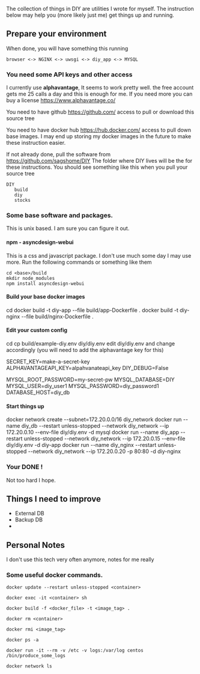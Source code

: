 The collection of things in DIY are utilities I wrote for myself.   The instruction below may help you (more likely just me) 
get things up and running.

## Prepare your environment
When done,  you will have something this running

    browser <-> NGINX <-> uwsgi <-> diy_app <-> MYSQL

### You need some API keys and other access
I currently use **alphavantage**,  It seems to work pretty well.  the free account gets me 25 calls a day
and this is enough for me.  If you need more you can buy a license
https://www.alphavantage.co/

You need to have github https://github.com/ access to pull or download this source tree

You need to have docker hub https://hub.docker.com/ access to pull down base images.    I may end up storing my
docker images in the future to make these instruction easier.

If not already done,  pull the software from https://github.com/sagshome/DIY   The folder where DIY lives will
be the <base> for these instructions.   You should see something like this when you pull your source tree

    DIY 
       build
       diy
       stocks

### Some base software and packages.
This is unix based.  I am sure you can figure it out.

#### npm - asyncdesign-webui
This is a css and javascript package.  I don't use much some day I may use more.  Run the following commands 
or something like them

    cd <base>/build
    mkdir node_modules
    npm install asyncdesign-webui

#### Build your base docker images
   cd <base>
   docker build -t diy-app --file build/app-Dockerfile .
   docker build -t diy-nginx --file build/nginx-Dockerfile .

#### Edit your custom config
   cd <base>
   cp build/example-diy.env diy/diy.env
   edit diy/diy.env and change accordingly (you will need to add the alphavantage key for this)

   SECRET_KEY=make-a-secret-key
   ALPHAVANTAGEAPI_KEY=alpahvanateapi_key
   DIY_DEBUG=False

   MYSQL_ROOT_PASSWORD=my-secret-pw
   MYSQL_DATABASE=DIY
   MYSQL_USER=diy_user1
   MYSQL_PASSWORD=diy_password1
   DATABASE_HOST=diy_db

#### Start things up

   docker network create --subnet=172.20.0.0/16 diy_network
   docker run --name diy_db     --restart unless-stopped --network diy_network --ip 172.20.0.10 --env-file diy/diy.env -d mysql
   docker run --name diy_app    --restart unless-stopped --network diy_network --ip 172.20.0.15 --env-file diy/diy.env -d diy-app
   docker run --name diy_nginx  --restart unless-stopped --network diy_network --ip 172.20.0.20 -p 80:80 -d diy-nginx


### Your DONE !
Not too hard I hope.


## Things I need to improve
* External DB
* Backup DB
* 

## Personal Notes
I don't use this tech very often anymore,  notes for me really


### Some useful docker commands.  

    docker update --restart unless-stopped <container>

    docker exec -it <container> sh

    docker build -f <docker_file> -t <image_tag> . 

    docker rm <container>

    docker rmi <image_tag>

    docker ps -a

    docker run -it --rm -v /etc -v logs:/var/log centos /bin/produce_some_logs

    docker network ls

